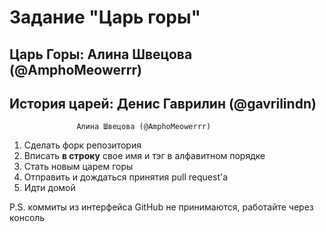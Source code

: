 # Задание "Царь горы"

## Царь Горы: Алина Швецова (@AmphoMeowerrr)
## История царей:  Денис Гаврилин (@gavrilindn)
                   Алина Швецова (@AmphoMeowerrr)

1. Сделать форк репозитория
1. Вписать **в строку** свое имя и тэг в алфавитном порядке
1. Стать новым царем горы
1. Отправить и дождаться принятия pull request'а
1. Идти домой

P.S. коммиты из интерфейса GitHub не принимаются, работайте через консоль
